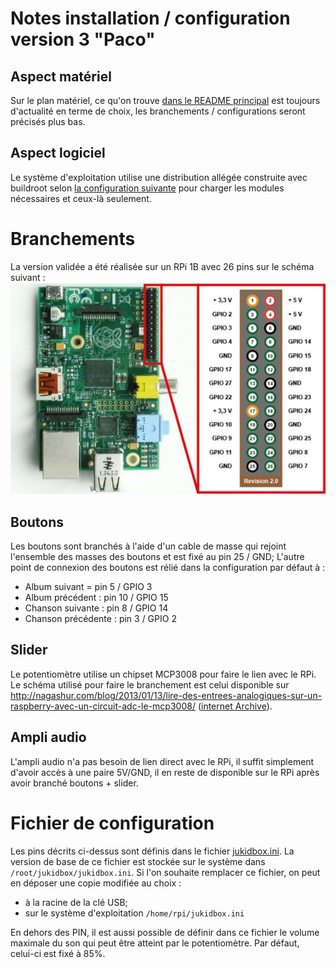 # Notes installation / configuration version 3 "Paco"
## Aspect matériel
Sur le plan matériel, ce qu'on trouve [dans le README principal](../README.md) est toujours d'actualité en terme de choix, les branchements / configurations seront précisés plus bas.

## Aspect logiciel
Le système d'exploitation utilise une distribution allégée construite avec buildroot selon [la configuration suivante](https://github.com/symac/buildroot_jukidbox) pour charger les modules nécessaires et ceux-là seulement.

# Branchements
La version validée a été réalisée sur un RPi 1B avec 26 pins sur le schéma suivant : 
![Pinout](../img/pinout.jpg)

## Boutons
Les boutons sont branchés à l'aide d'un cable de masse qui rejoint l'ensemble des masses des boutons et est fixé au pin 25 / GND; L'autre point de connexion des boutons est rélié dans la configuration par défaut à :

- Album suivant = pin 5 / GPIO 3
- Album précédent : pin 10 / GPIO 15
- Chanson suivante : pin 8 / GPIO 14
- Chanson précédente : pin 3 / GPIO 2

## Slider
Le potentiomètre utilise un chipset MCP3008 pour faire le lien avec le RPi. Le schéma utilisé pour faire le branchement est celui disponible sur http://nagashur.com/blog/2013/01/13/lire-des-entrees-analogiques-sur-un-raspberry-avec-un-circuit-adc-le-mcp3008/ ([internet Archive](https://web.archive.org/web/20201214045109/http://nagashur.com/blog/2013/01/13/lire-des-entrees-analogiques-sur-un-raspberry-avec-un-circuit-adc-le-mcp3008/)).

## Ampli audio
L'ampli audio n'a pas besoin de lien direct avec le RPi, il suffit simplement d'avoir accès à une paire 5V/GND, il en reste de disponible sur le RPi après avoir branché boutons + slider.

# Fichier de configuration
Les pins décrits ci-dessus sont définis dans le fichier [jukidbox.ini](../jukidbox.ini). La version de base de ce fichier est stockée sur le système dans ```/root/jukidbox/jukidbox.ini```. Si l'on souhaite remplacer ce fichier, on peut en déposer une copie modifiée au choix :

- à la racine de la clé USB;
- sur le système d'exploitation ```/home/rpi/jukidbox.ini```

En dehors des PIN, il est aussi possible de définir dans ce fichier le volume maximale du son qui peut être atteint par le potentiomètre. Par défaut, celui-ci est fixé à 85%.